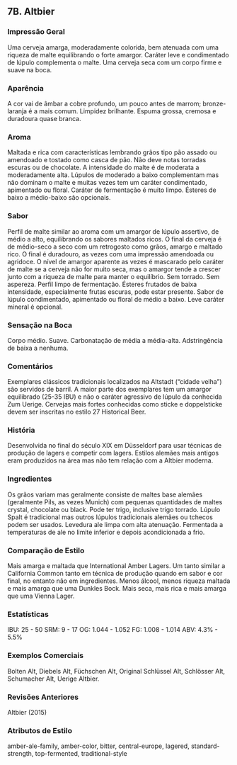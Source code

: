 ## 7B. Altbier

### Impressão Geral

Uma cerveja amarga, moderadamente colorida, bem atenuada com uma riqueza de malte equilibrando o forte amargor. Caráter leve e condimentado de lúpulo complementa o malte. Uma cerveja seca com um corpo firme e suave na boca.

### Aparência

A cor vai de âmbar a cobre profundo, um pouco antes de marrom; bronze-laranja é a mais comum. Limpidez brilhante. Espuma grossa, cremosa e duradoura quase branca.

### Aroma

Maltada e rica com características lembrando grãos tipo pão assado ou amendoado e tostado como casca de pão. Não deve notas torradas escuras ou de chocolate. A intensidade do malte é de moderata a moderadamente alta. Lúpulos de moderado a baixo complementam mas não dominam o malte e muitas vezes tem um caráter condimentado, apimentado ou floral. Caráter de fermentação é muito limpo. Ésteres de baixo a médio-baixo são opcionais.

### Sabor

Perfil de malte similar ao aroma com um amargor de lúpulo assertivo, de médio a alto, equilibrando os sabores maltados ricos. O final da cerveja é de médio-seco a seco com um retrogosto como grãos, amargo e maltado rico. O final é duradouro, as vezes com uma impressão amendoada ou agridoce. O nível de amargor aparente as vezes é mascarado pelo caráter de malte se a cerveja não for muito seca, mas o amargor tende a crescer junto com a riqueza de malte para manter o equilíbrio. Sem torrado. Sem aspereza. Perfil limpo de fermentação. Ésteres frutados de baixa intensidade, especialmente frutas escuras, pode estar presente. Sabor de lúpulo condimentado, apimentado ou floral de médio a baixo. Leve caráter mineral é opcional.

### Sensação na Boca

Corpo médio. Suave. Carbonatação de média a média-alta. Adstringência de baixa a nenhuma.

### Comentários

Exemplares clássicos tradicionais localizados na Altstadt (“cidade velha”) são servidos de barril. A maior parte dos exemplares tem um amargor equilibrado (25-35 IBU) e não o caráter agressivo de lúpulo da conhecida Zum Uerige. Cervejas mais fortes conhecidas como sticke e doppelsticke devem ser inscritas no estilo 27 Historical Beer.

### História

Desenvolvida no final do século XIX em Düsseldorf para usar técnicas de produção de lagers e competir com lagers. Estilos alemães mais antigos eram produzidos na área mas não tem relação com a Altbier moderna.

### Ingredientes

Os grãos variam mas geralmente consiste de maltes base alemães (geralmente Pils, as vezes Munich) com pequenas quantidades de maltes crystal, chocolate ou black. Pode ter trigo, inclusive trigo torrado. Lúpulo Spalt é tradicional mas outros lúpulos tradicionais alemães ou tchecos podem ser usados. Levedura ale limpa com alta atenuação. Fermentada a temperaturas de ale no limite inferior e depois acondicionada a frio.

### Comparação de Estilo

Mais amarga e maltada que International Amber Lagers. Um tanto similar a California Common tanto em técnica de produção quando em sabor e cor final, no entanto não em ingredientes. Menos álcool, menos riqueza maltada e mais amarga que uma Dunkles Bock. Mais seca, mais rica e mais amarga que uma Vienna Lager.

### Estatísticas

IBU: 25 - 50
SRM: 9 - 17
OG: 1.044 - 1.052
FG: 1.008 - 1.014
ABV: 4.3% - 5.5%

### Exemplos Comerciais

Bolten Alt, Diebels Alt, Füchschen Alt, Original Schlüssel Alt, Schlösser Alt, Schumacher Alt, Uerige Altbier.

### Revisões Anteriores

Altbier (2015)

### Atributos de Estilo

amber-ale-family, amber-color, bitter, central-europe, lagered, standard-strength, top-fermented, traditional-style